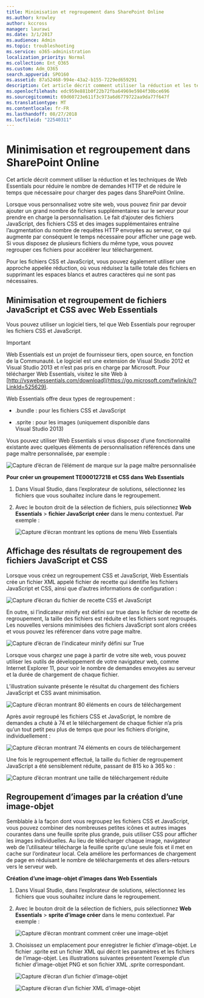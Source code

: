 ```yaml
---
title: Minimisation et regroupement dans SharePoint Online
ms.author: krowley
author: kccross
manager: laurawi
ms.date: 3/1/2017
ms.audience: Admin
ms.topic: troubleshooting
ms.service: o365-administration
localization_priority: Normal
ms.collection: Ent_O365
ms.custom: Adm_O365
search.appverid: SPO160
ms.assetid: 87a52468-994e-43a2-b155-7229ed659291
description: Cet article décrit comment utiliser la réduction et les techniques de Web Essentials pour réduire le nombre de demandes HTTP et de réduire le temps que nécessaire pour charger des pages dans SharePoint Online.
ms.openlocfilehash: edc959e881b0f22b72fba64969e5984f30bce696
ms.sourcegitcommit: 69d60723e611f3c973a6d6779722aa9da77f647f
ms.translationtype: MT
ms.contentlocale: fr-FR
ms.lasthandoff: 08/27/2018
ms.locfileid: "22540311"
---
```

# <a name="minification-and-bundling-in-sharepoint-online"></a>Minimisation et regroupement dans SharePoint Online

Cet article décrit comment utiliser la réduction et les techniques de Web Essentials pour réduire le nombre de demandes HTTP et de réduire le temps que nécessaire pour charger des pages dans SharePoint Online.
  
Lorsque vous personnalisez votre site web, vous pouvez finir par devoir ajouter un grand nombre de fichiers supplémentaires sur le serveur pour prendre en charge la personnalisation. Le fait d’ajouter des fichiers JavaScript, des fichiers CSS et des images supplémentaires entraîne l’augmentation du nombre de requêtes HTTP envoyées au serveur, ce qui augmente par conséquent le temps nécessaire pour afficher une page web. Si vous disposez de plusieurs fichiers du même type, vous pouvez regrouper ces fichiers pour accélérer leur téléchargement.
  
Pour les fichiers CSS et JavaScript, vous pouvez également utiliser une approche appelée réduction, où vous réduisez la taille totale des fichiers en supprimant les espaces blancs et autres caractères qui ne sont pas nécessaires.
  
## <a name="minification-and-bundling-javascript-and-css-files-with-web-essentials"></a>Minimisation et regroupement de fichiers JavaScript et CSS avec Web Essentials

Vous pouvez utiliser un logiciel tiers, tel que Web Essentials pour regrouper les fichiers CSS et JavaScript.
  
> [!IMPORTANT]
> Web Essentials est un projet de fournisseur tiers, open source, en fonction de la Communauté. Le logiciel est une extension de Visual Studio 2012 et Visual Studio 2013 et n’est pas pris en charge par Microsoft. Pour télécharger Web Essentials, visitez le site Web à [http://vswebessentials.com/download](https://go.microsoft.com/fwlink/p/?LinkId=525629). 
  
Web Essentials offre deux types de regroupement :
  
- .bundle : pour les fichiers CSS et JavaScript
    
- .sprite : pour les images (uniquement disponible dans Visual Studio 2013)
    
Vous pouvez utiliser Web Essentials si vous disposez d’une fonctionnalité existante avec quelques éléments de personnalisation référencés dans une page maître personnalisée, par exemple :
  
![Capture d’écran de l’élément de marque sur la page maître personnalisée](media/3a6eba36-973d-482b-8556-a9394b8ba19f.png)
  
 **Pour créer un groupement TE000127218 et CSS dans Web Essentials**
  
1. Dans Visual Studio, dans l’explorateur de solutions, sélectionnez les fichiers que vous souhaitez inclure dans le regroupement.
    
2. Avec le bouton droit de la sélection de fichiers, puis sélectionnez **Web Essentials** \> **fichier JavaScript créer** dans le menu contextuel. Par exemple : 
    
    ![Capture d’écran montrant les options de menu Web Essentials](media/41aac84c-4538-4f78-b454-46e651f868a3.png)
  
## <a name="viewing-the-results-of-bundling-javascript-and-css-files"></a>Affichage des résultats de regroupement des fichiers JavaScript et CSS

Lorsque vous créez un regroupement CSS et JavaScript, Web Essentials crée un fichier XML appelé fichier de recette qui identifie les fichiers JavaScript et CSS, ainsi que d’autres informations de configuration : 
  
![Capture d’écran du fichier de recette CSS et JavaScript](media/7ba891f8-52d8-467b-a0f6-b062dd1137a4.png)
  
En outre, si l’indicateur minify est défini sur true dans le fichier de recette de regroupement, la taille des fichiers est réduite et les fichiers sont regroupés. Les nouvelles versions minimisées des fichiers JavaScript sont alors créées et vous pouvez les référencer dans votre page maître.
  
![Capture d’écran de l’indicateur minify défini sur True](media/50523af2-6412-4117-ac3d-5bd26f6d562e.png)
  
Lorsque vous chargez une page à partir de votre site web, vous pouvez utiliser les outils de développement de votre navigateur web, comme Internet Explorer 11, pour voir le nombre de demandes envoyées au serveur et la durée de chargement de chaque fichier.
  
L’illustration suivante présente le résultat du chargement des fichiers JavaScript et CSS avant minimisation.
  
![Capture d’écran montrant 80 éléments en cours de téléchargement](media/e2df3912-1923-46e6-8cf2-3015a31554e1.png)
  
Après avoir regroupé les fichiers CSS et JavaScript, le nombre de demandes a chuté à 74 et le téléchargement de chaque fichier n’a pris qu’un tout petit peu plus de temps que pour les fichiers d’origine, individuellement :
  
![Capture d’écran montrant 74 éléments en cours de téléchargement](media/686c4387-70e8-4a74-9d45-059f33a91184.png)
  
Une fois le regroupement effectué, la taille du fichier de regroupement JavaScript a été sensiblement réduite, passant de 815 ko à 365 ko :
  
![Capture d’écran montrant une taille de téléchargement réduite](media/5e7dbd98-faff-4f68-b320-108fb252e395.png)
  
## <a name="bundling-images-by-creating-an-image-sprite"></a>Regroupement d’images par la création d’une image-objet

Semblable à la façon dont vous regroupez les fichiers CSS et JavaScript, vous pouvez combiner des nombreuses petites icônes et autres images courantes dans une feuille sprite plus grande, puis utiliser CSS pour afficher les images individuelles. Au lieu de télécharger chaque image, navigateur web de l’utilisateur télécharge la feuille sprite qu’une seule fois et il met en cache sur l’ordinateur local. Cela améliore les performances de chargement de page en réduisant le nombre de téléchargements et des allers-retours vers le serveur web.
  
 **Création d’une image-objet d’images dans Web Essentials**
  
1. Dans Visual Studio, dans l’explorateur de solutions, sélectionnez les fichiers que vous souhaitez inclure dans le regroupement.
    
2. Avec le bouton droit de la sélection de fichiers, puis sélectionnez **Web Essentials** \> **sprite d’image créer** dans le menu contextuel. Par exemple : 
    
    ![Capture d’écran montrant comment créer une image-objet](media/de0fe741-4ef7-4e3b-bafa-ef9f4822dac6.png)
  
3. Choisissez un emplacement pour enregistrer le fichier d’image-objet. Le fichier .sprite est un fichier XML qui décrit les paramètres et les fichiers de l’image-objet. Les illustrations suivantes présentent l’exemple d’un fichier d’image-objet PNG et son fichier XML .sprite correspondant.
    
    ![Capture d’écran d’un fichier d’image-objet](media/0876bb2a-d1b9-4169-8e95-9c290d628d90.png)
  
    ![Capture d’écran d’un fichier XML d’image-objet](media/d1f94776-280d-4d56-abb5-384f145d9989.png)
  

